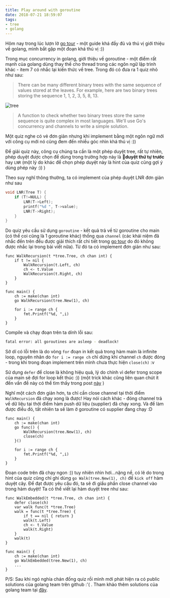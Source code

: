 ```yaml
---
title: Play around with goroutine
date: 2018-07-21 18:59:07
tags:
- tree
- golang
---
```


Hôm nay trong lúc lượn lờ [go tour](https://tour.golang.org/list) - một guide khá đầy đủ và thú vị giới thiệu về golang, mình bắt gặp một đoạn khá thú vị :))
<!-- more -->

Trong mục concurrency in golang, giới thiệu về goroutine - một điểm rất mạnh của golang dùng thay thế cho thread trong các ngôn ngữ lập trình khác - item 7 có nhắc lại kiến thức về tree. Trong đó có đưa ra 1 quiz nhỏ như sau:

> There can be many different binary trees with the same sequence of values stored at the leaves. For example, here are two binary trees storing the sequence 1, 1, 2, 3, 5, 8, 13.

![tree](https://tour.golang.org/content/img/tree.png)

> A function to check whether two binary trees store the same sequence is quite complex in most languages. We'll use Go's concurrency and channels to write a simple solution.

Một quiz nghe có vẻ đơn giản nhưng khi implement bằng một ngôn ngữ mới với công cụ mới nó cũng đem đến nhiều góc nhìn khá thú vị :))

Để giải quiz này, công cụ chúng ta cần là một phép duyệt tree, rất tự nhiên, phép duyệt được chọn để dùng trong trường hợp này là **duyệt thứ tự trước** hay `LNR` (một lý do khác để chọn phép duyệt này là hint của quiz cũng gợi ý dùng phép này :)) )

Theo suy nghĩ thông thường, ta có implement của phép duyệt LNR đơn giản như sau

```C
void LNR(Tree T) {
	if (T!=NULL) {
		LNR(T->Left);
		printf("%d ", T->value);
		LNR(T->Right);
	}
}
```

Do quiz yêu cầu sử dụng `goroutine` - kết quả trả về từ goroutine cho main (có thể coi cũng là 1 goroutine khác) thống qua `channel` (các khái niệm đã nhắc đến trên đều được giải thích rất chi tiết trong [go tour](https://tour.golang.org/list) do đó không được nhắc lại trong bài viết nữa). Từ đó ta có implement đơn giản như sau:

```golang
func WalkRecursion(t *tree.Tree, ch chan int) {
	if t != nil {
		WalkRecursion(t.Left, ch)
		ch <- t.Value
		WalkRecursion(t.Right, ch)
	}
}

func main() {
	ch := make(chan int)
	go WalkRecursion(tree.New(1), ch)

	for i := range ch {
		fmt.Printf("%d, ",i)
	}
}
```

Compile và chạy đoạn trên ta dính lỗi sau:

```bash
fatal error: all goroutines are asleep - deadlock!
```

Sở dĩ có lỗi trên là do vòng `for` đoạn in kết quả trong hàm main là infinite loop, nguyên nhân do `for i := range ch` chỉ dừng khi channel `ch` được đóng - trong khi trong đoạn implement trên mình chưa thực hiện `close(ch)` :v

Sử dụng `defer` để close là không hiệu quả, lý do chính vì defer trong scope của main sẽ đợi for loop kết thúc :)) (một trick khác cũng liên quan chút ít đến vấn đề này có thể tìm thấy trong post [này](https://kipalog.com/posts/2-cach-de-lam-memory-leak-trong-golang) )

Nghĩ một cách đơn giản hơn, ta chỉ cần close channel tại thời điểm `WalkRecursion` đã chạy xong là được! Hay nói cách khác - đóng channel trả về dữ liệu tại thời điểm hàm push dữ liệu (supplier) đã chạy xong. Và để làm được điều đó, tất nhiên ta sẽ làm ở goroutine có supplier đang chạy :D

```golang
func main() {
	ch := make(chan int)
	go func() {
		WalkRecursion(tree.New(1), ch)
		close(ch)
	}()

	for i := range ch {
		fmt.Printf("%d, ",i)
	}
}
```

Đoạn code trên đã chạy ngon :)) tuy nhiên nhìn hơi...nặng nề, có lẽ do trong hint của quiz cũng chỉ ghi dùng `go Walk(tree.New(1), ch)` để `kick off` hàm duyệt cây. Để đạt được yêu cầu đó, ta sẽ đi giấu phần close channel vào trong hàm duyệt! Ta có thể viết lại hàm duyệt tree như sau:

```golang
func WalkEmbedded(t *tree.Tree, ch chan int) {
	defer close(ch)
	var walk func(t *tree.Tree)
	walk = func(t *tree.Tree) {
		if t == nil { return }
		walk(t.Left)
		ch <- t.Value
		walk(t.Right)
	}
	walk(t)
}

func main() {
	ch := make(chan int)
	go WalkEmbedded(tree.New(1), ch)
	...
}
```

P/S: Sau khi ngó nghía chán đống quiz rồi mình mới phát hiện ra có public solutions của golang team trên github :'( . Tham khảo thêm solutions của golang team tại [đây](https://github.com/golang/tour/tree/master/solutions).
